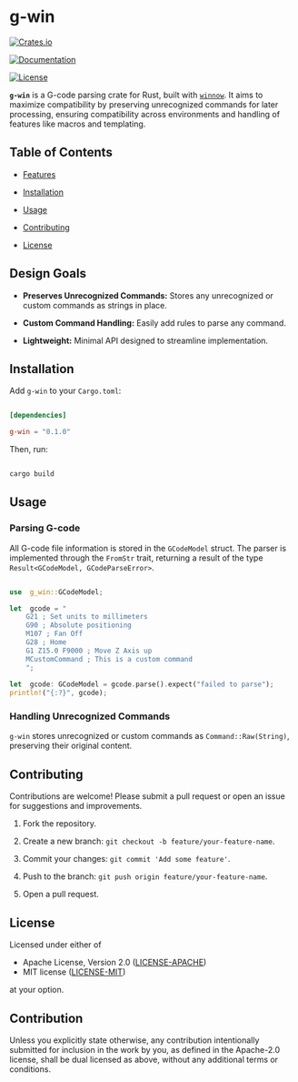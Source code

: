 # g-win

  

[![Crates.io](https://img.shields.io/crates/v/g-win.svg)](https://crates.io/crates/g-win)

[![Documentation](https://docs.rs/g-win/badge.svg)](https://docs.rs/g-win)

[![License](https://img.shields.io/crates/l/g-win.svg)](https://github.com/mj10021/g-win/blob/main/LICENSE)

  

**`g-win`** is a G-code parsing crate for Rust, built with [`winnow`](https://crates.io/crates/winnow). It aims to maximize compatibility by preserving unrecognized commands for later processing, ensuring compatibility across environments and handling of features like macros and templating.

  

## Table of Contents

  

- [Features](#features)

- [Installation](#installation)

- [Usage](#usage)

- [Contributing](#contributing)

- [License](#license)

  

## Design Goals

  


-  **Preserves Unrecognized Commands:** Stores any unrecognized or custom commands as strings in place.

-  **Custom Command Handling:** Easily add rules to parse any command.

- **Lightweight:** Minimal API designed to streamline implementation.

  

## Installation

  

Add `g-win` to your `Cargo.toml`:

  

```toml

[dependencies]

g-win = "0.1.0"

```

  

Then, run:

  

```bash

cargo build

```

  

## Usage

  

### Parsing G-code

  All G-code file information is stored in the `GCodeModel` struct.  The parser is implemented through the `FromStr` trait, returning a result of the type `Result<GCodeModel, GCodeParseError>`.
```rust

use  g_win::GCodeModel;

let  gcode = "
	G21 ; Set units to millimeters
	G90 ; Absolute positioning
	M107 ; Fan Off
	G28 ; Home
	G1 Z15.0 F9000 ; Move Z Axis up
	MCustomCommand ; This is a custom command
	";
	
let  gcode: GCodeModel = gcode.parse().expect("failed to parse");
println!("{:?}", gcode);

```

  

### Handling Unrecognized Commands

`g-win` stores unrecognized or custom commands as `Command::Raw(String)`, preserving their original content.


## Contributing

  

Contributions are welcome! Please submit a pull request or open an issue for suggestions and improvements.

  

1. Fork the repository.

2. Create a new branch: `git checkout -b feature/your-feature-name`.

3. Commit your changes: `git commit 'Add some feature'`.

4. Push to the branch: `git push origin feature/your-feature-name`.

5. Open a pull request.

  

## License

Licensed under either of

 * Apache License, Version 2.0
   ([LICENSE-APACHE](LICENSE-APACHE))
 * MIT license
   ([LICENSE-MIT](LICENSE-MIT))

at your option.

## Contribution

Unless you explicitly state otherwise, any contribution intentionally submitted
for inclusion in the work by you, as defined in the Apache-2.0 license, shall be
dual licensed as above, without any additional terms or conditions.
